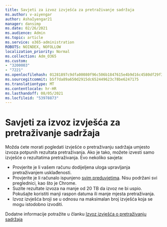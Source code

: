 ```yaml
---
title: Savjeti za izvoz izvješća za pretraživanje sadržaja
ms.author: v-aiyengar
author: AshaIyengar21
manager: dansimp
ms.date: 02/26/2021
ms.audience: Admin
ms.topic: article
ms.service: o365-administration
ROBOTS: NOINDEX, NOFOLLOW
localization_priority: Normal
ms.collection: Adm_O365
ms.custom:
- "3200003"
- "7221"
ms.openlocfilehash: 01281897c9dfa00080f96c506b1847615e4b9d16c4580df29f36c9ba18950682
ms.sourcegitcommit: b5f7da89a650d2915dc652449623c78be6247175
ms.translationtype: MT
ms.contentlocale: hr-HR
ms.lasthandoff: 08/05/2021
ms.locfileid: "53978873"
---
```

# <a name="tips-for-exporting-a-report-for-content-search"></a>Savjeti za izvoz izvješća za pretraživanje sadržaja

Možda ćete morati pogledati izvješće o pretraživanju sadržaja umjesto izvoza potpunih rezultata pretraživanja. Ako je tako, možete izvesti samo izvješće o rezultatima pretraživanja. Evo nekoliko savjeta:

- Provjerite je li vašem računu dodijeljena uloga upravljanja pretraživanjem usklađenosti.
- Provjerite je li računalo ispunjeno [svim preduvjetima](https://go.microsoft.com/fwlink/?linkid=2102407). Nisu podržani svi preglednici, kao što je Chrome.
- Suzite rezultate izvoza na manje od 20 TB da izvoz ne bi uspio. Pokušajte koristiti manji raspon datuma ili manje mjesta pretraživanja.
- Izvoz izvješća broji se u odnosu na maksimalan broj izvješća koja se mogu istodobno izvoditi.

Dodatne informacije potražite u članku [Izvoz izvješća o pretraživanju sadržaja](https://go.microsoft.com/fwlink/?linkid=2102409)